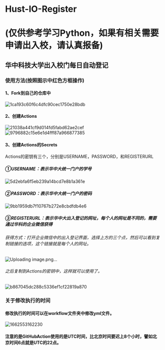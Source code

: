 # Hust-IO-Register
# (仅供参考学习Python，如果有相关需要申请出入校，请认真报备)
## 华中科技大学出入校门每日自动登记


### 使用方法(按照图示中红色方框操作)

#### 1、Fork到自己的仓库中

![1ca193c60f6c4dfc90cec1750e28bdb](https://user-images.githubusercontent.com/67460808/188874980-5dd4a08d-0053-4821-89ed-137cecbc8fd8.png)

#### 2、创建Actions

![21038a441cf9d014fd5fabd62ae2cef](https://user-images.githubusercontent.com/67460808/188875086-1aa78c1a-2f52-4e17-9612-4cc695fe0eca.png)
![9796882c15e6e1d4fff87a966877385](https://user-images.githubusercontent.com/67460808/188875129-237bdede-2b97-4975-9fcd-108fb03feb2e.png)

#### 3、创建Actions的Secrets
Actions的密钥有三个，分别是USERNAME，PASSWORD，和REGISTERURL
##### ①USERNAME：表示华中大统一门户的学号

![5d2ebfa6f5eb239a14bcd7e8b1a361e](https://user-images.githubusercontent.com/67460808/188875555-bb8310e5-db8c-4beb-83b9-4ee98c444c75.png)

##### ②PASSWORD：表示华中大统一门户的密码

![9bb1959db7f10767b272e8cbdfdb4e6](https://user-images.githubusercontent.com/67460808/188875645-8fb3086e-a330-45de-9af3-e9b656b90f2a.png)

##### ③REGISTERURL：表示华中大出入登记的网址，每个人的网址是不同的，需要通过华科的企业微信获得

###### 获得方式：打开企业微信中的出入登记界面，选择上方的三个点，然后可以看到复制链接的选项，这个链接就是每个人的网址。

![Uploading image.png…]()

###### 之后复制到Actions的密钥中，这样就可以使用了。
![b867045dc288c5336ef1cf22819a870](https://user-images.githubusercontent.com/67460808/188876322-b1b04673-06a1-43ed-9d6d-7b7842362254.png)


### 关于修改执行的时间

#### 修改执行的时间可以在workflow文件夹中修改yml文件。

![1662553162230](https://user-images.githubusercontent.com/67460808/188876995-a861e9cb-e6dd-4690-b2ba-8c0952195613.png)

#### 注意的是GitHubAction使用的是UTC时间，比北京时间要迟上8个小时，譬如北京时间6点就是UTC的22点。

